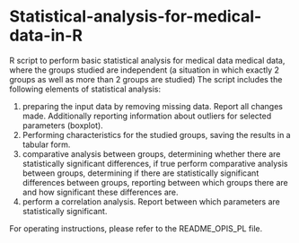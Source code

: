 # Statistical-analysis-for-medical-data-in-R
R script to perform basic statistical analysis for medical data
medical data, where the groups studied are independent (a situation in which exactly 2 groups as well as more than 2 groups are studied)
The script includes the following elements of statistical analysis:
1. preparing the input data by removing missing data. Report all changes made. Additionally reporting information about outliers for selected parameters (boxplot).
2. Performing characteristics for the studied groups, saving the results in a tabular form.
3. comparative analysis between groups, determining whether there are statistically significant differences, if true perform comparative analysis between groups,
determining if there are statistically significant differences between groups, reporting between which groups there are and how significant these differences are.
4. perform a correlation analysis. Report between which parameters are statistically significant.

For operating instructions, please refer to the README_OPIS_PL file.
